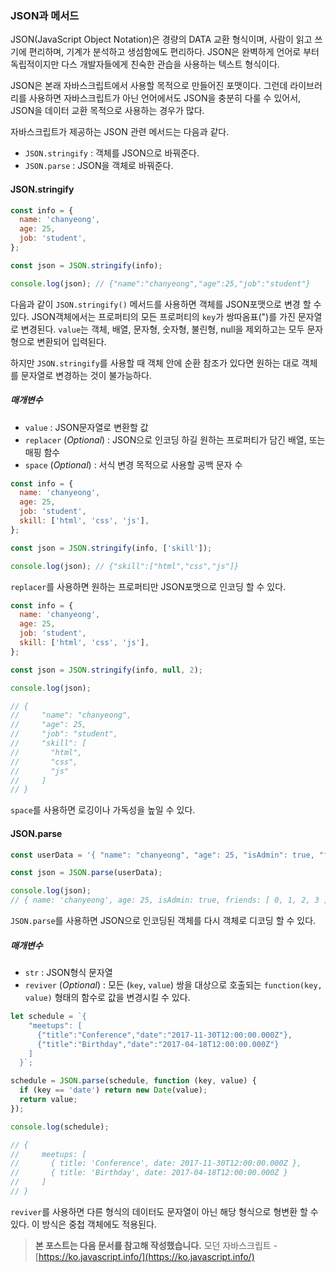 ### JSON과 메서드

JSON(JavaScript Object Notation)은 경량의 DATA 교환 형식이며, 사람이 읽고 쓰기에 편리하며, 기계가 분석하고 생섬함에도 편리하다. JSON은 완벽하게 언어로 부터 독립적이지만 다스 개발자들에게 친숙한 관습을 사용하는 텍스트 형식이다.

JSON은 본래 자바스크립트에서 사용할 목적으로 만들어진 포맷이다. 그런데 라이브러리를 사용하면 자바스크립트가 아닌 언어에서도 JSON을 충분히 다룰 수 있어서, JSON을 데이터 교환 목적으로 사용하는 경우가 많다.

자바스크립트가 제공하는 JSON 관련 메서드는 다음과 같다.

- `JSON.stringify` : 객체를 JSON으로 바꿔준다.
- `JSON.parse` : JSON을 객체로 바꿔준다.

#### JSON.stringify

```jsx
const info = {
  name: 'chanyeong',
  age: 25,
  job: 'student',
};

const json = JSON.stringify(info);

console.log(json); // {"name":"chanyeong","age":25,"job":"student"}
```

다음과 같이 `JSON.stringify()` 메서드를 사용하면 객체를 JSON포맷으로 변경 할 수 있다. JSON객체에서는 프로퍼티의 모든 프로퍼티의 `key`가 쌍따옴표(")를 가진 문자열로 변경된다. `value`는 객체, 배열, 문자형, 숫자형, 불린형, null을 제외하고는 모두 문자형으로 변환되어 입력된다.

하지만 `JSON.stringify`를 사용할 때 객체 안에 순환 참조가 있다면 원하는 대로 객체를 문자열로 변경하는 것이 불가능하다.

##### 매개변수

- `value` : JSON문자열로 변환할 값
- `replacer` (*Optional*) : JSON으로 인코딩 하길 원하는 프로퍼티가 담긴 배열, 또는 매핑 함수
- `space` (*Optional*) : 서식 변경 목적으로 사용할 공백 문자 수

```jsx
const info = {
  name: 'chanyeong',
  age: 25,
  job: 'student',
  skill: ['html', 'css', 'js'],
};

const json = JSON.stringify(info, ['skill']);

console.log(json); // {"skill":["html","css","js"]}
```

`replacer`를 사용하면 원하는 프로퍼티만 JSON포맷으로 인코딩 할 수 있다.

```jsx
const info = {
  name: 'chanyeong',
  age: 25,
  job: 'student',
  skill: ['html', 'css', 'js'],
};

const json = JSON.stringify(info, null, 2);

console.log(json);

// {
//     "name": "chanyeong",
//     "age": 25,
//     "job": "student",
//     "skill": [
//       "html",
//       "css",
//       "js"
//     ]
// }
```

`space`를 사용하면 로깅이나 가독성을 높일 수 있다.

#### JSON.parse

```jsx
const userData = '{ "name": "chanyeong", "age": 25, "isAdmin": true, "friends": [0,1,2,3] }';

const json = JSON.parse(userData);

console.log(json); 
// { name: 'chanyeong', age: 25, isAdmin: true, friends: [ 0, 1, 2, 3 ] }
```

`JSON.parse`를 사용하면 JSON으로 인코딩된 객체를 다시 객체로 디코딩 할 수 있다.

##### 매개변수

- `str` : JSON형식 문자열
- `reviver` (*Optional*) : 모든 (`key`, `value`) 쌍을 대상으로 호출되는 `function(key, value)` 형태의 함수로 값을 변경시킬 수 있다.

```jsx
let schedule = `{
    "meetups": [
      {"title":"Conference","date":"2017-11-30T12:00:00.000Z"},
      {"title":"Birthday","date":"2017-04-18T12:00:00.000Z"}
    ]
  }`;

schedule = JSON.parse(schedule, function (key, value) {
  if (key == 'date') return new Date(value);
  return value;
});

console.log(schedule);

// {
//     meetups: [
//       { title: 'Conference', date: 2017-11-30T12:00:00.000Z },
//       { title: 'Birthday', date: 2017-04-18T12:00:00.000Z }
//     ]
// }
```

`reviver`를 사용하면 다른 형식의 데이터도 문자열이 아닌 해당 형식으로 형변환 할 수 있다. 이 방식은 중첩 객체에도 적용된다.

> **본 포스트는 다음 문서를 참고해 작성했습니다.**
> 모던 자바스크립트 - [https://ko.javascript.info/](https://ko.javascript.info/)